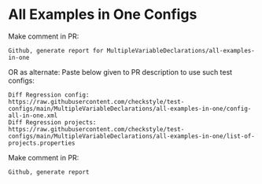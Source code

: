 # All Examples in One Configs
Make comment in PR:
```
Github, generate report for MultipleVariableDeclarations/all-examples-in-one
```
OR as alternate:
Paste below given to PR description to use such test configs:
```
Diff Regression config: https://raw.githubusercontent.com/checkstyle/test-configs/main/MultipleVariableDeclarations/all-examples-in-one/config-all-in-one.xml
Diff Regression projects: https://raw.githubusercontent.com/checkstyle/test-configs/main/MultipleVariableDeclarations/all-examples-in-one/list-of-projects.properties
```
Make comment in PR:
```
Github, generate report
```
